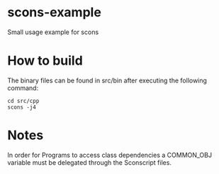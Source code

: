 scons-example
=============

Small usage example for scons

# How to build
The binary files can be found in src/bin after executing the following command:
```batch
cd src/cpp
scons -j4
```
# Notes
In order for Programs to access class dependencies a COMMON_OBJ variable must be delegated through the Sconscript files.
